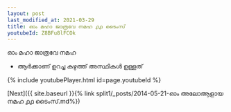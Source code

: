 ```yaml
---
layout: post
last_modified_at: 2021-03-29
title: ഓം മഹാ ജാത്രവേ നമഹ ൧൧ ടൈംസ്
youtubeId: Z8BFu8lFCOk
---
```

 
 
 ഓം മഹാ ജാത്രവേ നമഹ 
 
 -  ആർക്കാണ് ഉറച്ച കഴുത്ത് അസ്ഥികൾ ഉള്ളത് 
 
  
 
  
 
 
 
 
 
 


{% include youtubePlayer.html id=page.youtubeId %}
 
[Next]({{ site.baseurl }}{% link  split1/_posts/2014-05-21-ഓം അലോആളായ നമഹ ൧൧ ടൈംസ്.md%})
 

